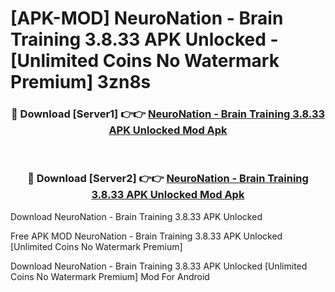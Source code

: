 # [APK-MOD] NeuroNation - Brain Training 3.8.33 APK Unlocked - [Unlimited Coins No Watermark Premium] 3zn8s



<div align="center">
<h3>🔴 Download [Server1] 👉👉 <a href="https://momento.my/?title=NeuroNation_-_Brain_Training_3.8.33_APK_Unlocked">NeuroNation - Brain Training 3.8.33 APK Unlocked Mod Apk</a></h3><br>

<h3>🔴 Download [Server2] 👉👉 <a href="https://momento.my/?title=NeuroNation_-_Brain_Training_3.8.33_APK_Unlocked">NeuroNation - Brain Training 3.8.33 APK Unlocked Mod Apk</a></h3>
</div>



Download NeuroNation - Brain Training 3.8.33 APK Unlocked 

Free APK MOD NeuroNation - Brain Training 3.8.33 APK Unlocked [Unlimited Coins No Watermark Premium]

Download NeuroNation - Brain Training 3.8.33 APK Unlocked [Unlimited Coins No Watermark Premium] Mod For Android
